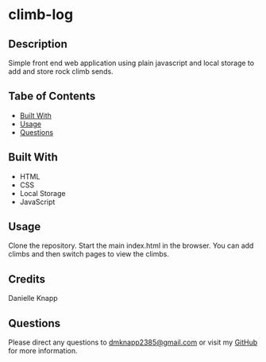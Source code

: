 # climb-log

## Description

Simple front end web application using plain javascript and local storage to add and store rock climb sends.

## Tabe of Contents

- [Built With](#built-with)
- [Usage](#usage)
- [Questions](#questions)

## Built With

- HTML
- CSS
- Local Storage
- JavaScript

## Usage

Clone the repository. Start the main index.html in the browser. You can add climbs and then switch pages to view the climbs.

## Credits

Danielle Knapp

## Questions

Please direct any questions to dmknapp2385@gmail.com or visit my [GitHub](https://github.com/dmknapp2385) for more information.
